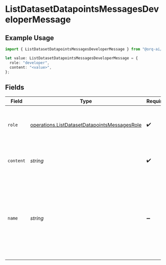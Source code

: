 # ListDatasetDatapointsMessagesDeveloperMessage

## Example Usage

```typescript
import { ListDatasetDatapointsMessagesDeveloperMessage } from "@orq-ai/node/models/operations";

let value: ListDatasetDatapointsMessagesDeveloperMessage = {
  role: "developer",
  content: "<value>",
};
```

## Fields

| Field                                                                                                                        | Type                                                                                                                         | Required                                                                                                                     | Description                                                                                                                  |
| ---------------------------------------------------------------------------------------------------------------------------- | ---------------------------------------------------------------------------------------------------------------------------- | ---------------------------------------------------------------------------------------------------------------------------- | ---------------------------------------------------------------------------------------------------------------------------- |
| `role`                                                                                                                       | [operations.ListDatasetDatapointsMessagesRole](../../models/operations/listdatasetdatapointsmessagesrole.md)                 | :heavy_check_mark:                                                                                                           | The role of the messages author, in this case  `developer`.                                                                  |
| `content`                                                                                                                    | *string*                                                                                                                     | :heavy_check_mark:                                                                                                           | The contents of the developer message.                                                                                       |
| `name`                                                                                                                       | *string*                                                                                                                     | :heavy_minus_sign:                                                                                                           | An optional name for the participant. Provides the model information to differentiate between participants of the same role. |